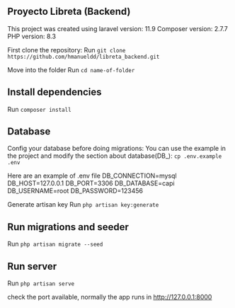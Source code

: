 ## Proyecto Libreta (Backend)

This project was created using laravel version: 11.9
Composer version: 2.7.7
PHP version: 8.3

First clone the repository:
Run `git clone https://github.com/hmanueldd/libreta_backend.git`

Move into the folder
Run `cd name-of-folder`

## Install dependencies
Run `composer install`

## Database
Config your database before doing migrations:
You can use the example in the project and modify the section about database(DB_):
`cp .env.example .env`

Here are an example of .env file
    DB_CONNECTION=mysql
    DB_HOST=127.0.0.1
    DB_PORT=3306
    DB_DATABASE=capi
    DB_USERNAME=root
    DB_PASSWORD=123456

Generate artisan key
Run `php artisan key:generate`

## Run migrations and seeder
Run `php artisan migrate --seed`

## Run server
Run `php artisan serve`

check the port available, normally the app runs in http://127.0.0.1:8000
